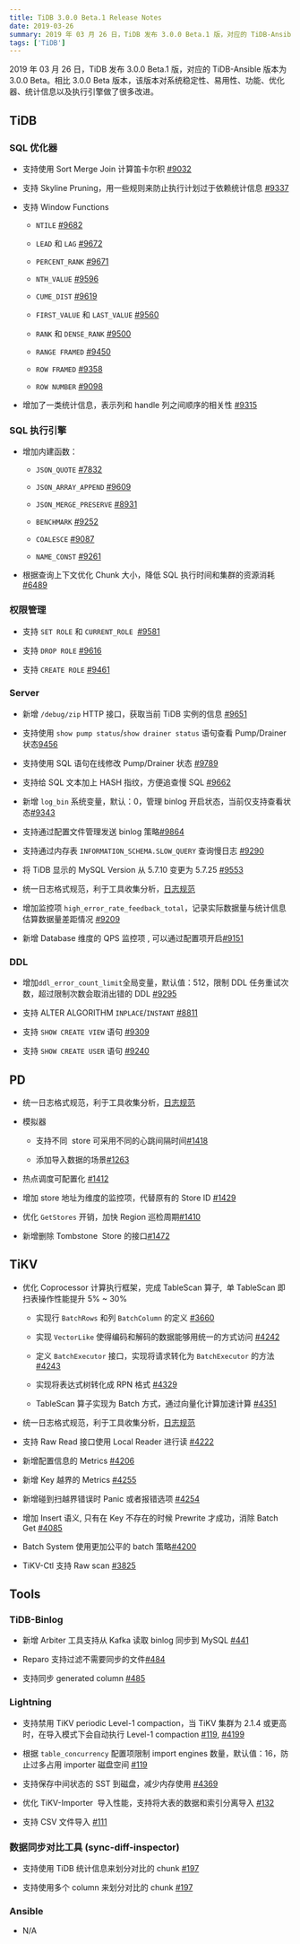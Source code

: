 ```yaml
---
title: TiDB 3.0.0 Beta.1 Release Notes
date: 2019-03-26
summary: 2019 年 03 月 26 日，TiDB 发布 3.0.0 Beta.1 版，对应的 TiDB-Ansible 版本为 3.0.0 Beta。相比 3.0.0 Beta 版本，该版本对系统稳定性、易用性、功能、优化器、统计信息以及执行引擎做了很多改进。
tags: ['TiDB']
---
```


2019 年 03 月 26 日，TiDB 发布 3.0.0 Beta.1 版，对应的 TiDB-Ansible 版本为 3.0.0 Beta。相比 3.0.0 Beta 版本，该版本对系统稳定性、易用性、功能、优化器、统计信息以及执行引擎做了很多改进。

## TiDB

### SQL 优化器

+ 支持使用 Sort Merge Join 计算笛卡尔积 [#9032]([https://github.com/pingcap/tidb/pull/9037](https://github.com/pingcap/tidb/pull/9037))

+ 支持 Skyline Pruning，用一些规则来防止执行计划过于依赖统计信息 [#9337]([https://github.com/pingcap/tidb/pull/9337](https://github.com/pingcap/tidb/pull/9337))

+ 支持 Window Functions

    - `NTILE` [#9682]([https://github.com/pingcap/tidb/pull/9682](https://github.com/pingcap/tidb/pull/9682))

    - `LEAD` 和 `LAG` [#9672]([https://github.com/pingcap/tidb/pull/9672](https://github.com/pingcap/tidb/pull/9672))
 
    - `PERCENT_RANK` [#9671]([https://github.com/pingcap/tidb/pull/9671](https://github.com/pingcap/tidb/pull/9671))

    - `NTH_VALUE` [#9596]([https://github.com/pingcap/tidb/pull/9596](https://github.com/pingcap/tidb/pull/9596))

    - `CUME_DIST` [#9619]([https://github.com/pingcap/tidb/pull/9619](https://github.com/pingcap/tidb/pull/9619))

    - `FIRST_VALUE` 和 `LAST_VALUE` [#9560]([https://github.com/pingcap/tidb/pull/9560](https://github.com/pingcap/tidb/pull/9560))

    - `RANK` 和 `DENSE_RANK` [#9500]([https://github.com/pingcap/tidb/pull/9500](https://github.com/pingcap/tidb/pull/9500))

    - `RANGE FRAMED` [#9450]([https://github.com/pingcap/tidb/pull/9450](https://github.com/pingcap/tidb/pull/9450))

    - `ROW FRAMED` [#9358]([https://github.com/pingcap/tidb/pull/9358](https://github.com/pingcap/tidb/pull/9358))

    - `ROW NUMBER` [#9098]([https://github.com/pingcap/tidb/pull/9098](https://github.com/pingcap/tidb/pull/9098))

+ 增加了一类统计信息，表示列和 handle 列之间顺序的相关性 [#9315]([https://github.com/pingcap/tidb/pull/9315](https://github.com/pingcap/tidb/pull/9315))

### SQL 执行引擎

+ 增加内建函数：

    - `JSON_QUOTE` [#7832]([https://github.com/pingcap/tidb/pull/7832](https://github.com/pingcap/tidb/pull/7832))

    - `JSON_ARRAY_APPEND` [#9609]([https://github.com/pingcap/tidb/pull/9609](https://github.com/pingcap/tidb/pull/9609))
 
    - `JSON_MERGE_PRESERVE` [#8931]([https://github.com/pingcap/tidb/pull/8931](https://github.com/pingcap/tidb/pull/8931))

    - `BENCHMARK` [#9252]([https://github.com/pingcap/tidb/pull/9252](https://github.com/pingcap/tidb/pull/9252))

    - `COALESCE` [#9087]([https://github.com/pingcap/tidb/pull/9087](https://github.com/pingcap/tidb/pull/9087))

    - `NAME_CONST` [#9261]([https://github.com/pingcap/tidb/pull/9261](https://github.com/pingcap/tidb/pull/9261))

+ 根据查询上下文优化 Chunk 大小，降低 SQL 执行时间和集群的资源消耗 [#6489]([https://github.com/pingcap/tidb/issues/6489](https://github.com/pingcap/tidb/issues/6489))

### 权限管理

+ 支持 `SET ROLE` 和 `CURRENT_ROLE`  [#9581]([https://github.com/pingcap/tidb/pull/9581](https://github.com/pingcap/tidb/pull/9581))

+ 支持 `DROP ROLE` [#9616]([https://github.com/pingcap/tidb/pull/9616](https://github.com/pingcap/tidb/pull/9616))
 
+ 支持 `CREATE ROLE` [#9461]([https://github.com/pingcap/tidb/pull/9461](https://github.com/pingcap/tidb/pull/9461))

### Server

+ 新增 `/debug/zip` HTTP 接口，获取当前 TiDB 实例的信息 [#9651]([https://github.com/pingcap/tidb/pull/9651](https://github.com/pingcap/tidb/pull/9651))

+ 支持使用 `show pump status`/`show drainer status` 语句查看 Pump/Drainer 状态[9456]([https://github.com/pingcap/tidb/pull/9456](https://github.com/pingcap/tidb/pull/9456))

+ 支持使用 SQL 语句在线修改 Pump/Drainer 状态 [#9789]([https://github.com/pingcap/tidb/pull/9789](https://github.com/pingcap/tidb/pull/9789))

+ 支持给 SQL 文本加上 HASH 指纹，方便追查慢 SQL [#9662]([https://github.com/pingcap/tidb/pull/9662](https://github.com/pingcap/tidb/pull/9662))

+ 新增 `log_bin` 系统变量，默认：0，管理 binlog 开启状态，当前仅支持查看状态[#9343]([https://github.com/pingcap/tidb/pull/9343](https://github.com/pingcap/tidb/pull/9343))

+ 支持通过配置文件管理发送 binlog 策略[#9864]([https://github.com/pingcap/tidb/pull/9864](https://github.com/pingcap/tidb/pull/9864))

+ 支持通过内存表 `INFORMATION_SCHEMA.SLOW_QUERY` 查询慢日志 [#9290]([https://github.com/pingcap/tidb/pull/9290](https://github.com/pingcap/tidb/pull/9290))

+ 将 TiDB 显示的 MySQL Version 从 5.7.10 变更为 5.7.25 [#9553]([https://github.com/pingcap/tidb/pull/9553](https://github.com/pingcap/tidb/pull/9553))

+ 统一日志格式规范，利于工具收集分析，[日志规范](https://github.com/tikv/rfcs/blob/master/text/2018-12-19-unified-log-format.md)

+ 增加监控项 `high_error_rate_feedback_total`，记录实际数据量与统计信息估算数据量差距情况 [#9209]([https://github.com/pingcap/tidb/pull/9209](https://github.com/pingcap/tidb/pull/9209))

+ 新增 Database 维度的 QPS 监控项 , 可以通过配置项开启[#9151]([https://github.com/pingcap/tidb/pull/9151](https://github.com/pingcap/tidb/pull/9151))

### DDL

+ 增加`ddl_error_count_limit`全局变量，默认值：512，限制 DDL 任务重试次数，超过限制次数会取消出错的 DDL [#9295]([https://github.com/pingcap/tidb/pull/9295](https://github.com/pingcap/tidb/pull/9295))

+ 支持 ALTER ALGORITHM `INPLACE`/`INSTANT` [#8811]([https://github.com/pingcap/tidb/pull/8811](https://github.com/pingcap/tidb/pull/8811))

+ 支持 `SHOW CREATE VIEW` 语句 [#9309]([https://github.com/pingcap/tidb/pull/9309](https://github.com/pingcap/tidb/pull/9309))

+ 支持 `SHOW CREATE USER` 语句 [#9240]([https://github.com/pingcap/tidb/pull/9240](https://github.com/pingcap/tidb/pull/9240))

## PD

+ 统一日志格式规范，利于工具收集分析，[日志规范](https://github.com/tikv/rfcs/blob/master/text/2018-12-19-unified-log-format.md)

+ 模拟器

    - 支持不同  store 可采用不同的心跳间隔时间[#1418]([https://github.com/pingcap/pd/pull/1418](https://github.com/pingcap/pd/pull/1418))

    - 添加导入数据的场景[#1263]([https://github.com/pingcap/pd/pull/1263](https://github.com/pingcap/pd/pull/1263))

+ 热点调度可配置化 [#1412]([https://github.com/pingcap/pd/pull/1412](https://github.com/pingcap/pd/pull/1412))

+ 增加 store 地址为维度的监控项，代替原有的 Store ID [#1429]([https://github.com/pingcap/pd/pull/1429](https://github.com/pingcap/pd/pull/1429))

+ 优化 `GetStores` 开销，加快 Region 巡检周期[#1410]([https://github.com/pingcap/pd/pull/1410](https://github.com/pingcap/pd/pull/1410))

+ 新增删除 Tombstone  Store 的接口[#1472]([https://github.com/pingcap/pd/pull/1472](https://github.com/pingcap/pd/pull/1472))

## TiKV

+ 优化 Coprocessor 计算执行框架，完成 TableScan 算子,  单 TableScan 即扫表操作性能提升 5% ~ 30%

    - 实现行 `BatchRows` 和列 `BatchColumn` 的定义 [#3660]([https://github.com/tikv/tikv/pull/3660](https://github.com/tikv/tikv/pull/3660))

    - 实现 `VectorLike` 使得编码和解码的数据能够用统一的方式访问 [#4242]([https://github.com/tikv/tikv/pull/4242](https://github.com/tikv/tikv/pull/4242))
    
    - 定义 `BatchExecutor` 接口，实现将请求转化为 `BatchExecutor` 的方法 [#4243]([https://github.com/tikv/tikv/pull/4243](https://github.com/tikv/tikv/pull/4243))
    
    - 实现将表达式树转化成 RPN 格式 [#4329]([https://github.com/tikv/tikv/pull/4329](https://github.com/tikv/tikv/pull/4329))
    
    - TableScan 算子实现为 Batch 方式，通过向量化计算加速计算 [#4351]([https://github.com/tikv/tikv/pull/4351](https://github.com/tikv/tikv/pull/4351))

+ 统一日志格式规范，利于工具收集分析，[日志规范](https://github.com/tikv/rfcs/blob/master/text/2018-12-19-unified-log-format.md)

+ 支持 Raw Read 接口使用 Local Reader 进行读 [#4222]([https://github.com/tikv/tikv/pull/4222](https://github.com/tikv/tikv/pull/4222))

+ 新增配置信息的 Metrics [#4206]([https://github.com/tikv/tikv/pull/4206](https://github.com/tikv/tikv/pull/4206))

+ 新增 Key 越界的 Metrics [#4255]([https://github.com/tikv/tikv/pull/4255](https://github.com/tikv/tikv/pull/4255))

+ 新增碰到扫越界错误时 Panic 或者报错选项 [#4254]([https://github.com/tikv/tikv/pull/4254](https://github.com/tikv/tikv/pull/4254))

+ 增加 Insert 语义, 只有在 Key 不存在的时候 Prewrite 才成功，消除 Batch Get [#4085]([https://github.com/tikv/tikv/pull/4085](https://github.com/tikv/tikv/pull/4085))

+ Batch System 使用更加公平的 batch 策略[#4200]([https://github.com/tikv/tikv/pull/4200](https://github.com/tikv/tikv/pull/4200))

+ TiKV-Ctl 支持 Raw scan [#3825]([https://github.com/tikv/tikv/pull/3825](https://github.com/tikv/tikv/pull/3825))

## Tools

### TiDB-Binlog

+ 新增 Arbiter 工具支持从 Kafka 读取 binlog 同步到 MySQL [#441]([https://github.com/pingcap/tidb-binlog/pull/441](https://github.com/pingcap/tidb-binlog/pull/441))

+ Reparo 支持过滤不需要同步的文件[#484]([https://github.com/pingcap/tidb-binlog/pull/484](https://github.com/pingcap/tidb-binlog/pull/484))

+ 支持同步 generated column [#485]([https://github.com/pingcap/tidb-binlog/pull/485](https://github.com/pingcap/tidb-binlog/pull/485))

### Lightning

+ 支持禁用 TiKV periodic Level-1 compaction，当 TiKV 集群为 2.1.4 或更高时，在导入模式下会自动执行 Level-1 compaction [#119](https://github.com/pingcap/tidb-lightning/pull/119), [#4199](https://github.com/tikv/tikv/pull/4199)

+ 根据 `table_concurrency` 配置项限制 import engines 数量，默认值：16，防止过多占用 importer 磁盘空间 [#119](https://github.com/pingcap/tidb-lightning/pull/119)

+ 支持保存中间状态的 SST 到磁盘，减少内存使用 [#4369]([https://github.com/tikv/tikv/pull/4369](https://github.com/tikv/tikv/pull/4369))

+ 优化 TiKV-Importer  导入性能，支持将大表的数据和索引分离导入 [#132]([https://github.com/pingcap/tidb-lightning/pull/132](https://github.com/pingcap/tidb-lightning/pull/132))

+ 支持 CSV 文件导入 [#111]([https://github.com/pingcap/tidb-lightning/pull/111](https://github.com/pingcap/tidb-lightning/pull/111))

### 数据同步对比工具 (sync-diff-inspector)

+ 支持使用 TiDB 统计信息来划分对比的 chunk [#197]([https://github.com/pingcap/tidb-tools/pull/197](https://github.com/pingcap/tidb-tools/pull/197))

+ 支持使用多个 column 来划分对比的 chunk [#197]([https://github.com/pingcap/tidb-tools/pull/197](https://github.com/pingcap/tidb-tools/pull/197))

### Ansible

+ N/A
